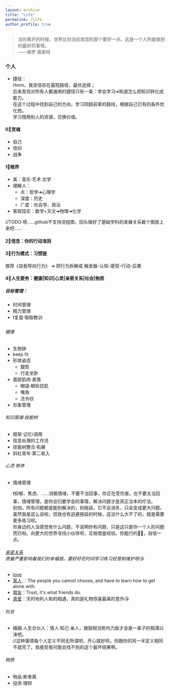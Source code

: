 ```yaml
---
layout: archive
title: "Life"
permalink: /Life
author_profile: true
---
```


>当你离开的时候，世界比你当初发现的那个要好一点。这是一个人所能做到的最好的事情。<br>
 ——保罗·奥斯特


### 个人
- 捷径：<br>
    Hmm，我坚信存在最短路径，最优选择；<br>
    后来发现对所有人都通用的捷径只有一条：学会学习➜知道怎么把知识转化成能力。<br>在这个过程中找到自己的方向，学习同路前辈的路线，根据自己已有的条件优化他。<br>学习借用别人的资源，交换价值。

#### 0⃣️灵魂
- 自己
- 信仰
- 战争

#### 1⃣️眼界
- 美：音乐·艺术·文学
- 理解人：
  - 点：哲学➜心理学
  - 深度：历史
  - 广度：社会学、政治
- 客观现实：数学+天文➜物理➜化学

//TODO 啧……github不支持流程图，回头做好了基础学科的发展关系截个图放上来吧…… 

#### 2⃣️信念：你的行动准则

#### 3⃣️行为模式：习惯链

推荐《自我导向行为》 ➜ 把行为拆解成 触发器-认知-感受-行动-后果 

#### 4⃣️人生要务：健康|知识|心灵|亲密关系|社会|物质

##### 目标管理：
- 时间管理
- 精力管理
- ❗️复盘·吸取教训

###### 健康
- 生物钟
- keep fit
- 形体姿态
  - 腿型
  - 行走坐卧
- 面部肌肉·表情 
  - 眼袋·眼轮匝肌
  - 嘴角
  - 法令纹
- 形象管理

###### 知识图谱·技能树
- 框架·记忆/调用
- 信息处理的工作流
- 技能树整合·拓展
- 斜杠青年·第二收入

###### 心灵·修养
- 情绪管理

  ❗️抑郁、焦虑、……消极情绪，不要不当回事，你正在受伤害。也不要太当回事，情绪管理，是你总归要学会的事情，解决问题才是真正治本的疗法。<br>
  别怕，所有问题都是能别解决的，别拖延，它不会消失，只会变成更大问题。虽然我是这么说啦，但我也有逃避拖延的时候，这没什么大不了的，就是需要更多练习呗。<br>
  你身边的人没感觉有什么问题，不说明你有问题，只是这只是你一个人的问题而已啦。向更大的世界寻找小伙伴呗，互相借鉴经验。你能行的💪🏻，自信一点。
  
###### [亲密关系](/Le-Monde/Life/SoulMate)<br>质量严重影响着我们的幸福感。要好好花时间学习练习经营和维护呀😘
- [love](/Le-Monde/Life/Love)
- [家人](/Le-Monde/Life/Family) ：The people you cannot choose, and have to learn how to get alone with.
- [朋友](/Le-Monde/Life/Friends)：Trust, it's what friends do.
- [真爱](/Le-Monde/Life/TrueLove)：天时地利人和的相遇，真的是礼物惊喜最美的意外😘

###### 社会
- 婚姻·人生合伙人：情人·知己·亲人，旗鼓相当势均力敌才会是一辈子的相濡以沫吧。 <br>
//这种事情每个人定义不同无所谓吧，开心就好呗。你跟你的另一半定义相同不就完了。我接受我可能会找不到的这个最坏结果啊。

###### 物质
- 物品·断舍离
- 投资·理财

